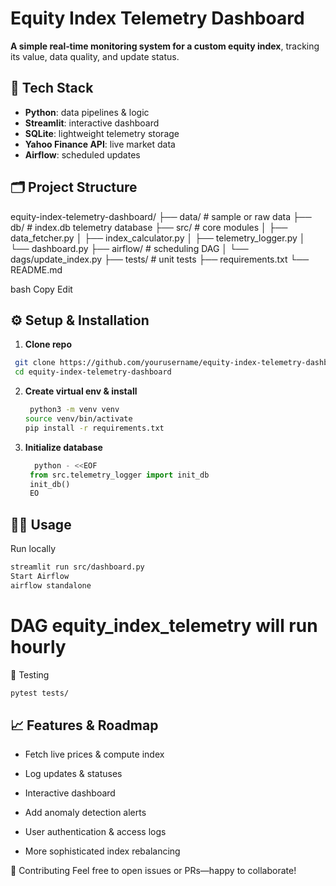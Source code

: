 # Equity Index Telemetry Dashboard

**A simple real‑time monitoring system for a custom equity index**, tracking its value, data quality, and update status.

## 🚀 Tech Stack
- **Python**: data pipelines & logic  
- **Streamlit**: interactive dashboard  
- **SQLite**: lightweight telemetry storage  
- **Yahoo Finance API**: live market data  
- **Airflow**: scheduled updates  

## 🗂 Project Structure
equity-index-telemetry-dashboard/ ├── data/ # sample or raw data ├── db/ # index.db telemetry database ├── src/ # core modules │ ├── data_fetcher.py │ ├── index_calculator.py │ ├── telemetry_logger.py │ └── dashboard.py ├── airflow/ # scheduling DAG │ └── dags/update_index.py ├── tests/ # unit tests ├── requirements.txt └── README.md

bash
Copy
Edit

## ⚙️ Setup & Installation

1. **Clone repo**  
  ``` bash
   git clone https://github.com/yourusername/equity-index-telemetry-dashboard.git
   cd equity-index-telemetry-dashboard
```
2. **Create virtual env & install**
    ```bash
     python3 -m venv venv
    source venv/bin/activate
    pip install -r requirements.txt
    ```

3. **Initialize database**
   ```python
     python - <<EOF
    from src.telemetry_logger import init_db
    init_db()
    EO
    ```

## 🏃‍♂️ Usage
Run locally
```bash
streamlit run src/dashboard.py
Start Airflow
airflow standalone
```


# DAG equity_index_telemetry will run hourly
🧪 Testing
```bash
pytest tests/
```
## 📈 Features & Roadmap
 - Fetch live prices & compute index

 - Log updates & statuses

 - Interactive dashboard

 - Add anomaly detection alerts

 - User authentication & access logs

 - More sophisticated index rebalancing

🤝 Contributing
Feel free to open issues or PRs—happy to collaborate!
